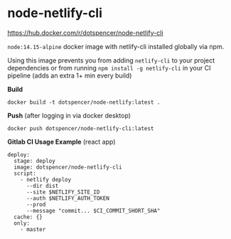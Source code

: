 # node-netlify-cli

https://hub.docker.com/r/dotspencer/node-netlify-cli

`node:14.15-alpine` docker image with netlify-cli installed globally via npm.

Using this image prevents you from adding `netlify-cli` to your project dependencies or from running `npm install -g netlify-cli` in your CI pipeline (adds an extra 1+ min every build)

**Build**

    docker build -t dotspencer/node-netlify:latest .

**Push** (after logging in via docker desktop)

    docker push dotspencer/node-netlify-cli:latest

**Gitlab CI Usage Example** (react app)

```
deploy:
  stage: deploy
  image: dotspencer/node-netlify-cli
  script:
    - netlify deploy
      --dir dist
      --site $NETLIFY_SITE_ID
      --auth $NETLIFY_AUTH_TOKEN
      --prod
      --message "commit... $CI_COMMIT_SHORT_SHA"
  cache: {}
  only:
    - master
```
